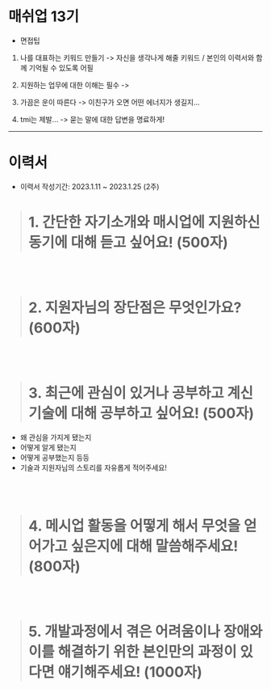 # 매쉬업 13기

- 면접팁

1. 나를 대표하는 키워드 만들기 -> 자신을 생각나게 해줄 키워드 / 본인의 이력서와 함께 기억될 수 있도록 어필

2. 지원하는 업무에 대한 이해는 필수 ->

3. 가끔은 운이 따른다 -> 이친구가 오면 어떤 에너지가 생길지...

4. tmi는 제발... -> 묻는 말에 대한 답변을 명료하게!

---

# 이력서

- 이력서 작성기간: 2023.1.11 ~ 2023.1.25 (2주)

> # 1. 간단한 자기소개와 매시업에 지원하신 동기에 대해 듣고 싶어요! (500자)

```md

```

<br>

> # 2. 지원자님의 장단점은 무엇인가요? (600자)

```md

```

<br>

> # 3. 최근에 관심이 있거나 공부하고 계신 기술에 대해 공부하고 싶어요! (500자)

- 왜 관심을 가지게 됐는지
- 어떻게 알게 됐는지
- 어떻게 공부했는지 등등
- 기술과 지원자님의 스토리를 자유롭게 적어주세요!

```md

```

<br>

> # 4. 메시업 활동을 어떻게 해서 무엇을 얻어가고 싶은지에 대해 말씀해주세요!(800자)

```md

```

<br>

> # 5. 개발과정에서 겪은 어려움이나 장애와 이를 해결하기 위한 본인만의 과정이 있다면 얘기해주세요! (1000자)

```md

```
